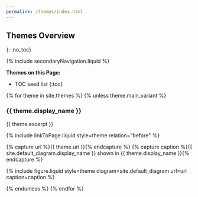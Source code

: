 ```yaml
---
permalink: /themes/index.html
---
```

## Themes Overview
{: .no_toc}

{% include secondaryNavigation.liquid %}

**Themes on this Page:**

* TOC seed list
{:toc}

{% for theme in site.themes %}
{% unless theme.main_variant %}

### {{ theme.display_name }}

{{ theme.excerpt }}

{% include linkToPage.liquid style=theme relation="before" %}

{% capture url %}{{ theme.url }}{% endcapture %}
{% capture caption %}{{ site.default_diagram.display_name }} shown in {{ theme.display_name }}{% endcapture %}

{% include figure.liquid style=theme diagram=site.default_diagram url=url caption=caption %}

{% endunless %}
{% endfor %}
